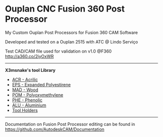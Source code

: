 # Ouplan CNC Fusion 360 Post Processor
My Custom Ouplan Post Processors for Fusion 360 CAM Software

Developed and tested on a Ouplan 2515 with ATC @ Lindo Serviço

Test CAD/CAM file used for validation on v1.0 @F360 
http://a360.co/2iyOxWR

---

**X3msnake's tool Library**

- [ACR - Acrilic](http://a360.co/2pdoWIy)
- [EPS - Expanded Polyestirene](http://a360.co/2psJxte)
- [MAD - Wood](http://a360.co/2pt0xzA)
- [POM - Polyoxymethylene](https://a360.co/3vnTwju)
- [PHE - Phenolic](https://a360.co/3vm5Z7n)
- [ALU - Aluminium](https://a360.co/3jnrLVx)
- [Tool Holders](http://a360.co/2pafF26)

---
Documentation on Fusion Post Processor editing can be found in https://github.com/AutodeskCAM/Documentation
